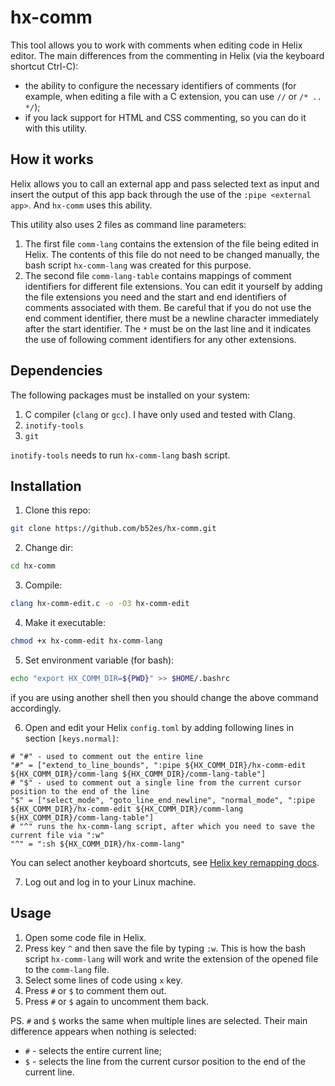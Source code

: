 # hx-comm
This tool allows you to work with comments when editing code in Helix editor.
The main differences from the commenting in Helix (via the keyboard shortcut Ctrl-C):
- the ability to configure the necessary identifiers of comments (for example, when editing a file with a C extension, you can use `//` or `/* .. */`);
- if you lack support for HTML and CSS commenting, so you can do it with this utility.

## How it works
Helix allows you to call an external app and pass selected text as input and insert the output of this app back through the use of the `:pipe <external app>`. And `hx-comm` uses this ability.

This utility also uses 2 files as command line parameters:
1. The first file `comm-lang` contains the extension of the file being edited in Helix. The contents of this file do not need to be changed manually, the bash script `hx-comm-lang` was created for this purpose.
2. The second file `comm-lang-table` contains mappings of comment identifiers for different file extensions. You can edit it yourself by adding the file extensions you need and the start and end identifiers of comments associated with them. Be careful that if you do not use the end comment identifier, there must be a newline character immediately after the start identifier. The `*` must be on the last line and it indicates the use of following comment identifiers for any other extensions.

## Dependencies
The following packages must be installed on your system:
1. C compiler (`clang` or `gcc`). I have only used and tested with Clang.
2. `inotify-tools`
3. `git`

`inotify-tools` needs to run `hx-comm-lang` bash script.

## Installation
1. Clone this repo:
```sh
git clone https://github.com/b52es/hx-comm.git
```
2. Change dir:
```sh
cd hx-comm
```
3. Compile:
```sh
clang hx-comm-edit.c -o -O3 hx-comm-edit
```
4. Make it executable:
```sh
chmod +x hx-comm-edit hx-comm-lang
```
5. Set environment variable (for bash):
```sh
echo "export HX_COMM_DIR=${PWD}" >> $HOME/.bashrc
```
if you are using another shell then you should change the above command accordingly.

6. Open and edit your Helix `config.toml` by adding following lines in section `[keys.normal]`:
```
# "#" - used to comment out the entire line
"#" = ["extend_to_line_bounds", ":pipe ${HX_COMM_DIR}/hx-comm-edit ${HX_COMM_DIR}/comm-lang ${HX_COMM_DIR}/comm-lang-table"]
# "$" - used to comment out a single line from the current cursor position to the end of the line
"$" = ["select_mode", "goto_line_end_newline", "normal_mode", ":pipe ${HX_COMM_DIR}/hx-comm-edit ${HX_COMM_DIR}/comm-lang ${HX_COMM_DIR}/comm-lang-table"]
# "^" runs the hx-comm-lang script, after which you need to save the current file via ":w"
"^" = ":sh ${HX_COMM_DIR}/hx-comm-lang"
```
You can select another keyboard shortcuts, see [Helix key remapping docs](https://docs.helix-editor.com/remapping.html).

7. Log out and log in to your Linux machine.

## Usage
1. Open some code file in Helix.
2. Press key `^` and then save the file by typing `:w`. This is how the bash script `hx-comm-lang` will work and write the extension of the opened file to the `comm-lang` file.
3. Select some lines of code using `x` key.
4. Press `#` or `$` to comment them out.
5. Press `#` or `$` again to uncomment them back.

PS. `#` and `$` works the same when multiple lines are selected. Their main difference appears when nothing is selected:
- `#` - selects the entire current line;
- `$` - selects the line from the current cursor position to the end of the current line.

